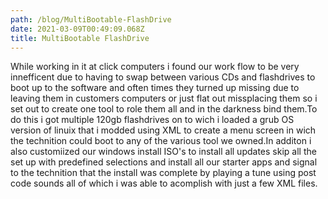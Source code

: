 ```yaml
---
path: /blog/MultiBootable-FlashDrive
date: 2021-03-09T00:49:09.068Z
title: MultiBootable FlashDrive
---
```

While working in it at click computers i found our work flow to be very innefficent due to having to swap between various CDs and flashdrives to boot up to the software and often times they turned up missing due to leaving them in customers computers or just flat out missplacing them so i set out to create one tool to role them all and in the darkness bind them.To do this i got multiple 120gb flashdrives on to wich i loaded a grub OS version of linuix that i modded using XML to create a menu screen in wich the technition could boot to any of the various tool we owned.In additon i also customiized our windows install ISO's to install all updates skip all the set up with predefined selections and install all our starter apps and signal to the technition that the install was complete by playing a tune using post code sounds all of which i was able to acomplish with just a few XML files.